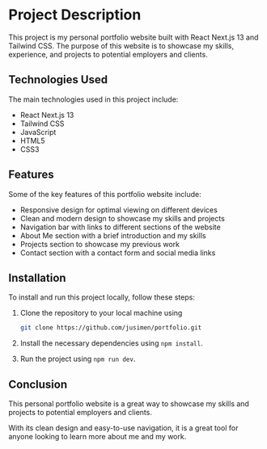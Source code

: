 # Project Description

This project is my personal portfolio website built with React Next.js 13 and Tailwind CSS. The purpose of this website is to showcase my skills, experience, and projects to potential employers and clients.

## Technologies Used

The main technologies used in this project include:

- React Next.js 13
- Tailwind CSS
- JavaScript
- HTML5
- CSS3

## Features

Some of the key features of this portfolio website include:

- Responsive design for optimal viewing on different devices
- Clean and modern design to showcase my skills and projects
- Navigation bar with links to different sections of the website
- About Me section with a brief introduction and my skills
- Projects section to showcase my previous work
- Contact section with a contact form and social media links

## Installation

To install and run this project locally, follow these steps:

1. Clone the repository to your local machine using

    ```bash
    git clone https://github.com/jusimen/portfolio.git
    ```

2. Install the necessary dependencies using `npm install`.
3. Run the project using `npm run dev`.

## Conclusion

This personal portfolio website is a great way to showcase my skills and projects to potential employers and clients.

With its clean design and easy-to-use navigation, it is a great tool for anyone looking to learn more about me and my work.